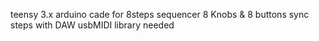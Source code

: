 
teensy 3.x arduino cade for 8steps sequencer 
8 Knobs & 8 buttons 
sync steps with DAW
usbMIDI library needed

